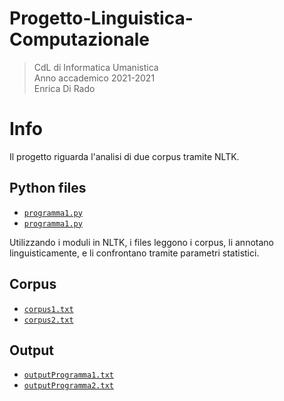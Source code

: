# Progetto-Linguistica-Computazionale
>CdL di Informatica Umanistica\
>Anno accademico 2021-2021\
>Enrica Di Rado
>
# Info
Il progetto riguarda l'analisi di due corpus tramite NLTK.

## Python files
- <code>[programma1.py](programma1.py)</code>
- <code>[programma1.py](programma1.py)</code>

Utilizzando i moduli in NLTK, i files leggono i corpus, li annotano linguisticamente, e li confrontano tramite parametri statistici.

## Corpus
- <code>[corpus1.txt](corpus1.txt)</code>
- <code>[corpus2.txt](corpus2.txt)</code>

## Output
- <code>[outputProgramma1.txt](outputProgramma1.txt)</code>
- <code>[outputProgramma2.txt](outputProgramma2.txt)</code>



